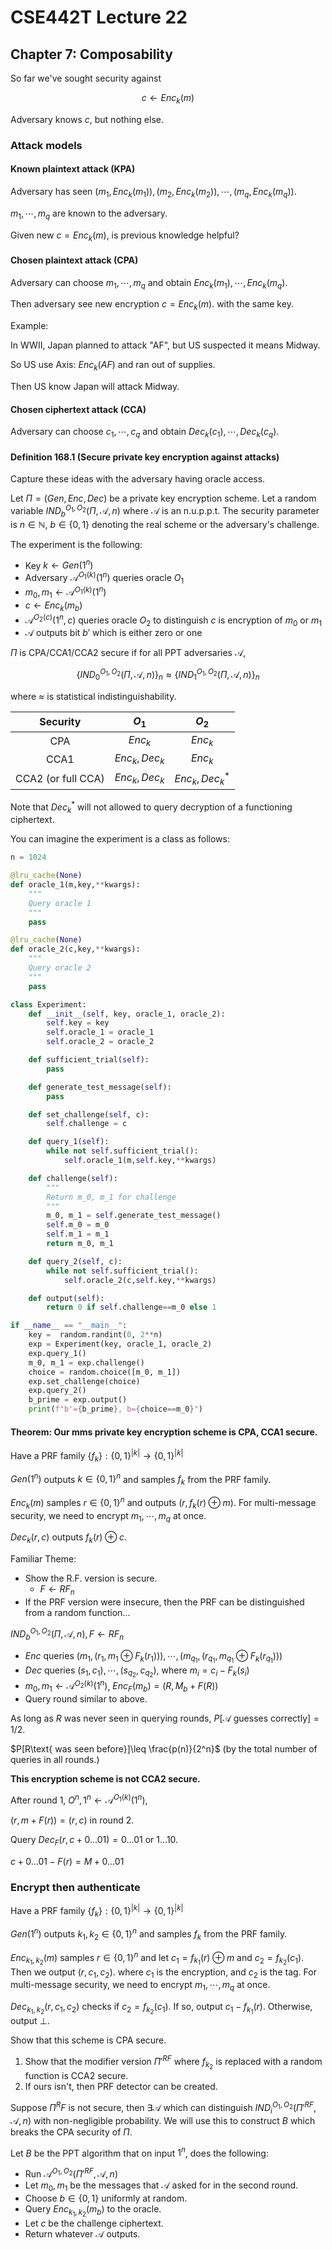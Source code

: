 # CSE442T Lecture 22

## Chapter 7: Composability

So far we've sought security against

$$
c\gets Enc_k(m)
$$

Adversary knows $c$, but nothing else.

### Attack models

#### Known plaintext attack (KPA)

Adversary has seen $(m_1,Enc_k(m_1)),(m_2,Enc_k(m_2)),\cdots,(m_q,Enc_k(m_q))$.

$m_1,\cdots,m_q$ are known to the adversary.

Given new $c=Enc_k(m)$, is previous knowledge helpful?

#### Chosen plaintext attack (CPA)

Adversary can choose $m_1,\cdots,m_q$ and obtain $Enc_k(m_1),\cdots,Enc_k(m_q)$.

Then adversary see new encryption $c=Enc_k(m)$. with the same key.

Example:

In WWII, Japan planned to attack "AF", but US suspected it means Midway.

So US use Axis: $Enc_k(AF)$ and ran out of supplies.

Then US know Japan will attack Midway.

#### Chosen ciphertext attack (CCA)

Adversary can choose $c_1,\cdots,c_q$ and obtain $Dec_k(c_1),\cdots,Dec_k(c_q)$.


#### Definition 168.1 (Secure private key encryption against attacks)

Capture these ideas with the adversary having oracle access.

Let $\Pi=(Gen,Enc,Dec)$ be a private key encryption scheme. Let a random variable $IND_b^{O_1,O_2}(\Pi,\mathcal{A},n)$ where $\mathcal{A}$ is an n.u.p.p.t. The security parameter is $n\in \mathbb{N}$, $b\in\{0,1\}$ denoting the real scheme or the adversary's challenge.

The experiment is the following:

- Key $k\gets Gen(1^n)$
- Adversary $\mathcal{A}^{O_1(k)}(1^n)$ queries oracle $O_1$
- $m_0,m_1\gets \mathcal{A}^{O_1(k)}(1^n)$
- $c\gets Enc_k(m_b)$
- $\mathcal{A}^{O_2(c)}(1^n,c)$ queries oracle $O_2$ to distinguish $c$ is encryption of $m_0$ or $m_1$
- $\mathcal{A}$ outputs bit $b'$ which is either zero or one

$\Pi$ is CPA/CCA1/CCA2 secure if for all PPT adversaries $\mathcal{A}$,

$$
\{IND_0^{O_1,O_2}(\Pi,\mathcal{A},n)\}_n\approx\{IND_1^{O_1,O_2}(\Pi,\mathcal{A},n)\}_n
$$

where $\approx$ is statistical indistinguishability.

|Security|$O_1$|$O_2$|
|:---:|:---:|:---:|
|CPA|$Enc_k$|$Enc_k$|
|CCA1|$Enc_k,Dec_k$|$Enc_k$|
|CCA2 (or full CCA)|$Enc_k,Dec_k$|$Enc_k,Dec_k^*$|

Note that $Dec_k^*$ will not allowed to query decryption of a functioning ciphertext.

You can imagine the experiment is a class as follows:

```python
n = 1024

@lru_cache(None)
def oracle_1(m,key,**kwargs):
    """
    Query oracle 1
    """
    pass

@lru_cache(None)
def oracle_2(c,key,**kwargs):
    """
    Query oracle 2
    """
    pass

class Experiment:
    def __init__(self, key, oracle_1, oracle_2):
        self.key = key
        self.oracle_1 = oracle_1
        self.oracle_2 = oracle_2

    def sufficient_trial(self):
        pass

    def generate_test_message(self):
        pass

    def set_challenge(self, c):
        self.challenge = c

    def query_1(self):
        while not self.sufficient_trial():
            self.oracle_1(m,self.key,**kwargs)

    def challenge(self):
        """
        Return m_0, m_1 for challenge
        """
        m_0, m_1 = self.generate_test_message()
        self.m_0 = m_0
        self.m_1 = m_1
        return m_0, m_1

    def query_2(self, c):
        while not self.sufficient_trial():
            self.oracle_2(c,self.key,**kwargs)

    def output(self):
        return 0 if self.challenge==m_0 else 1

if __name__ == "__main__":
    key =  random.randint(0, 2**n)
    exp = Experiment(key, oracle_1, oracle_2)
    exp.query_1()
    m_0, m_1 = exp.challenge()
    choice = random.choice([m_0, m_1])
    exp.set_challenge(choice)
    exp.query_2()
    b_prime = exp.output()
    print(f"b'={b_prime}, b={choice==m_0}")
```

#### Theorem: Our mms private key encryption scheme is CPA, CCA1 secure.

Have a PRF family $\{f_k\}:\{0,1\}^{|k|}\to\{0,1\}^{|k|}$

$Gen(1^n)$ outputs $k\in\{0,1\}^n$ and samples $f_k$ from the PRF family.

$Enc_k(m)$ samples $r\in\{0,1\}^n$ and outputs $(r,f_k(r)\oplus m)$. For multi-message security, we need to encrypt $m_1,\cdots,m_q$ at once.

$Dec_k(r,c)$ outputs $f_k(r)\oplus c$.

Familiar Theme:

- Show the R.F. version is secure.
  - $F\gets RF_n$
- If the PRF version were insecure, then the PRF can be distinguished from a random function...

$IND_b^{O_1,O_2}(\Pi,\mathcal{A},n), F\gets RF_n$

- $Enc$ queries $(m_1,(r_1,m_1\oplus F_k(r_1))),\cdots,(m_{q_1},(r_{q_1},m_{q_1}\oplus F_k(r_{q_1})))$
- $Dec$ queries $(s_1,c_1),\cdots,(s_{q_2},c_{q_2})$, where $m_i=c_i-F_k(s_i)$
- $m_0,m_1\gets \mathcal{A}^{O_2(k)}(1^n)$, $Enc_F(m_b)=(R,M_b+F(R))$
- Query round similar to above.

As long as $R$ was never seen in querying rounds, $P[\mathcal{A} \text{ guesses correctly}]=1/2$.

$P[R\text{ was seen before}]\leq \frac{p(n)}{2^n}$ (by the total number of queries in all rounds.)

**This encryption scheme is not CCA2 secure.**

After round 1, $O^n,1^n\gets \mathcal{A}^{O_1(k)}(1^n)$,

$(r,m+F(r))=(r,c)$ in round 2.

Query $Dec_F(r,c+0\ldots 01)=0\ldots 01 \text{ or } 1\ldots 10$.

$c+0\ldots 01-F(r)=M+0\ldots 01$

### Encrypt then authenticate

Have a PRF family $\{f_k\}:\{0,1\}^|k|\to\{0,1\}^{|k|}$

$Gen(1^n)$ outputs $k_1,k_2\in\{0,1\}^n$ and samples $f_k$ from the PRF family.

$Enc_{k_1,k_2}(m)$ samples $r\in\{0,1\}^n$ and let $c_1=f_{k_1}(r)\oplus m$ and $c_2=f_{k_2}(c_1)$. Then we output $(r,c_1,c_2)$. where $c_1$ is the encryption, and $c_2$ is the tag. For multi-message security, we need to encrypt $m_1,\cdots,m_q$ at once.

$Dec_{k_1,k_2}(r,c_1,c_2)$ checks if $c_2=f_{k_2}(c_1)$. If so, output $c_1-f_{k_1}(r)$. Otherwise, output $\bot$.

Show that this scheme is CPA secure.

1. Show that the modifier version $\Pi'^{RF}$ where $f_{k_2}$ is replaced with a random function is CCA2 secure.
2. If ours isn't, then PRF detector can be created.

Suppose $\Pi^RF$ is not secure, then $\exists \mathcal{A}$ which can distinguish $IND_i^{O_1,O_2}(\Pi'^{RF},\mathcal{A},n)$ with non-negligible probability. We will use this to construct $B$ which breaks the CPA security of $\Pi$.

Let $B$ be the PPT algorithm that on input $1^n$, does the following:

- Run $\mathcal{A}^{O_1,O_2}(\Pi'^{RF},\mathcal{A},n)$
- Let $m_0,m_1$ be the messages that $\mathcal{A}$ asked for in the second round.
- Choose $b\in\{0,1\}$ uniformly at random.
- Query $Enc_{k_1,k_2}(m_b)$ to the oracle.
- Let $c$ be the challenge ciphertext.
- Return whatever $\mathcal{A}$ outputs.


